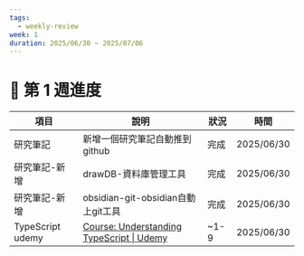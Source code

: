 ```yaml
---
tags:
  - weekly-review
week: 1
duration: 2025/06/30 ~ 2025/07/06
---
```


# 📅 第 1 週進度

| 項目               | 說明                                                                                                                                 | 狀況   | 時間         |
| ---------------- | ---------------------------------------------------------------------------------------------------------------------------------- | ---- | ---------- |
| 研究筆記             | 新增一個研究筆記自動推到github                                                                                                                 | 完成   | 2025/06/30 |
| 研究筆記-新增          | drawDB-資料庫管理工具                                                                                                                     | 完成   | 2025/06/30 |
| 研究筆記-新增          | obsidian-git-obsidian自動上git工具                                                                                                      | 完成   | 2025/06/30 |
| TypeScript udemy | [Course: Understanding TypeScript \| Udemy](https://www.udemy.com/course/understanding-typescript/learn/lecture/48858313#overview) | ~1-9 | 2025/06/30 |

